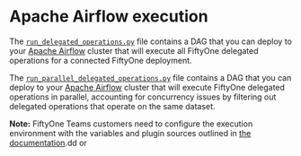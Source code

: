 # Apache Airflow execution

The [`run_delegated_operations.py`](run_delegated_operations.py) file contains
a DAG that you can deploy to your [Apache Airflow](https://airflow.apache.org)
cluster that will execute all FiftyOne delegated operations for a connected
FiftyOne deployment.

The [`run_parallel_delegated_operations.py`](run_parallel_delegated_operations.py) file contains
a DAG that you can deploy to your [Apache Airflow](https://airflow.apache.org)
cluster that will execute FiftyOne delegated operations in parallel, accounting for concurrency issues by 
filtering out delegated operations that operate on the same dataset.

**Note:** FiftyOne Teams customers need to configure the execution environment
with the variables and plugin sources outlined in
[the documentation](https://docs.voxel51.com/teams/teams_plugins.html#setting-up-an-orchestrator).dd or 
